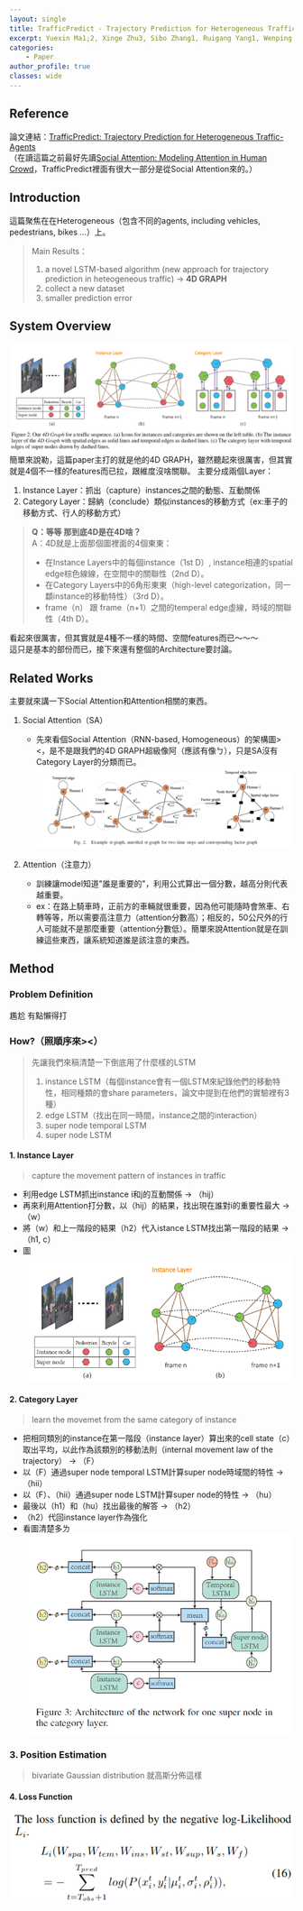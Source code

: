 ```yaml
---
layout: single
title: TrafficPredict - Trajectory Prediction for Heterogeneous Traffic-Agents [論文筆記]
excerpt: Yuexin Ma1;2, Xinge Zhu3, Sibo Zhang1, Ruigang Yang1, Wenping Wang2, Dinesh Manocha
categories:
    - Paper
author_profile: true
classes: wide
---
```


## Reference
論文連結：[TrafficPredict: Trajectory Prediction for Heterogeneous Traffic-Agents](https://arxiv.org/pdf/1811.02146.pdf)<br>
（在讀這篇之前最好先讀[Social Attention: Modeling Attention in Human Crowd](https://arxiv.org/pdf/1710.04689.pdf)，TrafficPredict裡面有很大一部分是從Social Attention來的。）

## Introduction
這篇聚焦在在Heterogeneous（包含不同的agents, including vehicles, pedestrians, bikes ...）上。<br>
> Main Results：
> 1. a novel LSTM-based algorithm (new approach for trajectory prediction in heteogeneous traffic) -> **4D GRAPH**
> 2. collect a  new dataset
> 3. smaller prediction error

## System Overview
![system_overview](https://raw.githubusercontent.com/fumchin/myblog/master/assets/images/post_images/papers/TrafficPredict/system_overview.png)
簡單來說勒，這篇paper主打的就是他的4D GRAPH，雖然聽起來很厲害，但其實就是4個不一樣的features而已拉，跟維度沒啥關聯。
主要分成兩個Layer：
1. Instance Layer：抓出（capture）instances之間的動態、互動關係
2. Category Layer：歸納（conclude）類似instances的移動方式（ex:車子的移動方式、行人的移動方式）

> **Q：等等 那到底4D是在4D啥？**  
> A：4D就是上面那個圖裡面的4個東東：  
> * 在Instance Layers中的每個instance（1st D）, instance相連的spatial edge棕色線線，在空間中的關聯性（2nd D）。
> * 在Category Layers中的6角形東東（high-level categorization，同一纇instance的移動特性）（3rd D）。
> * frame（n） 跟 frame（n+1）之間的temperal edge虛線，時域的關聯性（4th D）。

看起來很厲害，但其實就是4種不一樣的時間、空間features而已～～～  
這只是基本的部份而已，接下來還有整個的Architecture要討論。

## Related Works
主要就來講一下Social Attention和Attention相關的東西。
1. Social Attention（SA）
    * 先來看個Social Attention（RNN-based, Homogeneous）的架構圖><，是不是跟我們的4D GRAPH超級像阿（應該有像ㄅ），只是SA沒有Category Layer的分類而已。
    ![SocialAttentionSysytemOverview](https://raw.githubusercontent.com/fumchin/myblog/master/assets/images/post_images/papers/TrafficPredict/SA_system_overview.png)

2. Attention（注意力）
    * 訓練讓model知道"誰是重要的"，利用公式算出一個分數，越高分則代表越重要。
    * ex：在路上騎車時，正前方的車輛就很重要，因為他可能隨時會煞車、右轉等等，所以需要高注意力（attention分數高）；相反的，50公尺外的行人可能就不是那麼重要（attention分數低）。簡單來說Attention就是在訓練這些東西，讓系統知道誰是該注意的東西。

## Method
### Problem Definition
尷尬 有點懶得打

### How?（照順序來><）
> 先讓我們來稿清楚一下倒底用了什麼樣的LSTM
> 1. instance LSTM（每個instance會有一個LSTM來紀錄他們的移動特性，相同種類的會share parameters，論文中提到在他們的實驗裡有3種）
> 2. edge LSTM（找出在同一時間，instance之間的interaction）
> 3. super node temporal LSTM
> 4. super node LSTM

#### 1. Instance Layer
>capture the movement pattern of instances in traffic

* 利用edge LSTM抓出instance i和j的互動關係 -> （hij）
* 再來利用Attention打分數，以（hij）的結果，找出現在誰對i的重要性最大 ->（w） 
* 將（w）和上一階段的結果（h2）代入istance LSTM找出第一階段的結果 -> （h1, c）
* 圖  
![instance_layer](https://raw.githubusercontent.com/fumchin/myblog/master/assets/images/post_images/papers/TrafficPredict/instance_layer.png)

#### 2. Category Layer
>learn the movemet from the same category of instance

* 把相同類別的instance在第一階段（instance layer）算出來的cell state（c）取出平均，以此作為該類別的移動法則（internal movement law of the trajectory） -> （F）
* 以（F）通過super node temporal LSTM計算super node時域間的特性 -> （hii）
* 以（F）、（hii）通過super node LSTM計算super node的特性 -> （hu）
* 最後以（h1）和（hu）找出最後的解答 -> （h2）
* （h2）代回instance layer作為強化
* 看圖清楚多ㄌ
![category_layer](https://raw.githubusercontent.com/fumchin/myblog/master/assets/images/post_images/papers/TrafficPredict/category_layer.png)


### 3. Position Estimation
>bivariate Gaussian distribution 就高斯分佈這樣

#### 4. Loss Function
![loss_function](https://raw.githubusercontent.com/fumchin/myblog/master/assets/images/post_images/papers/TrafficPredict/loss_function.png)